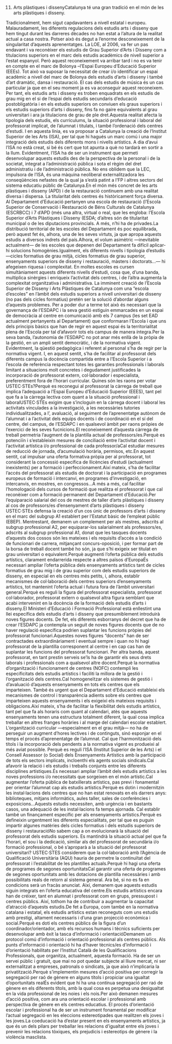 11) Arts plàstiques i dissenyCatalunya té una gran tradició en el món de les arts plàstiques i disseny. 

Tradicionalment, hem sigut capdavanters a nivell estatal i europeu. Malauradament, les diferents regulacions dels estudis arts i disseny que hem tingut durant les darreres dècades no han estat a l’altura de la realitat actual a casa nostra. Potser això és degut a l’enorme desconeixement de la singularitat d’aquests aprenentatges. La LOE, al 2006, va fer un pas endavant i va reconèixer els estudis de Grau Superior d’Arts i Disseny com a titulacions superiors en el marc dels estudis acadèmics de nivell superior a l’estat espanyol. Però aquest reconeixement va arribar tard i no es va tenir en compte en el marc de Bolonya –l’Espai Europeu d’Educació Superior (EEEs). Tot això va suposar la necessitat de crear i/o identificar un espai acadèmic a nivell del marc de Bolonya dels estudis d’arts i disseny i també d’art dramàtic, dansa i restauració. El cas dels estudis de música és un cas particular ja que en el seu moment ja es va aconseguir aquest reconeixem. Per tant, els estudis arts i disseny es troben enquadrats en els estudis de grau mig en el si de l’espai dels estudis secundaris d’educació postobligatòria i en els estudis superiors on conviuen els graus superiors i els estudis superiors d’arts i disseny, fins fa no gaire equivalents al grau universitari i ara ja titulacions de grau de ple dret.Aquesta realitat afecta la tipologia dels estudis, els currículums, la situació professional i laboral del professorat implicat, de l’alumnat i titulats, i també l’ordenació dels centres d’estudi. I en aquesta línia, es va proposar a Catalunya la creació de l’Institut Superior de les Arts (ISA), per tal que hi hagués un marc comú i una major integració dels estudis dels diferents mons i nivells artístics. A dia d’avui l’ISA no està creat, si bé és cert que tot apunta a què no tardarà en sortir a la llum. Evidentment, l’ISA ha de ser un instrument que permeti desenvolupar aquests estudis des de la perspectiva de la personal i de la societat, integrat a l’administració pública i sota el règim del dret administratiu i de l’administració pública. No ens oblidem que la LEC, impulsora de l’ISA, és una màquina neoliberal externalitzadora les conseqüències nefastes de la qual ja s’està patint a l’FP i altres sectors del sistema educatiu públic de Catalunya.En el món més concret de les arts plàstiques i disseny (APD) i de la restauració continuem amb una realitat diversa i dispersa. La titularitat dels centres és històricament força diversa. Al Departament d’Educació pertanyen una escola de restauració (l’Escola Superior de Conservació i Restauració de Béns Culturals de Catalunya (ESCRBCC) i 7 d’APD (més una altra, virtual o real, que les engloba: l’Escola Superior d’Arts Plàstiques i Disseny (ESDA; d’altres són de titularitat municipal o de les diputacions provincials. A més, n’hi ha de privades.La distribució territorial de les escoles del Departament és poc equilibrada, però aquest fet és, alhora, una de les seves virtuts, ja que apropa aquests estudis a diversos indrets del país.Alhora, el volum asimètric —inevitable actualment— de les escoles que depenen del Departament fa difícil aplicar-hi solucions homogènies.Igualment, els diferents nivells i tipologia d’estudis —cicles formatius de grau mitjà, cicles formatius de grau superior, ensenyaments superiors de disseny i restauració, màsters i doctorats...— hi afegeixen riquesa i complexitat. En moltes escoles es cursen simultàniament aquests diferents nivells d’estudi, cosa que, d’una banda, multiplica sinèrgies i enriqueix l’activitat dels centres, i de l’altra augmenta la complexitat organitzativa i administrativa.
La imminent creació de l’Escola Superior de Disseny i Arts Plàstiques de Catalunya com una ”escola d’escoles” en l’àmbit dels estudis superiors a nivell universitari de disseny (no pas dels cicles formatius) pretén ser la solució d’abordar alguns d’aquests problemes. Per a poder dur a terme tot això és necessari que la governança de l’ESDAPC i la seva gestió estiguin emmarcades en un espai de democràcia al centre en comunicació amb els 7 campus (les set EAD actualment pertanyents al Departament) que conformaran l’Escola i que uns dels principis bàsics que han de regir en aquest espai és la territorialitat plena de l’Escola per tal d’afavorir tots els campus de manera íntegra.Per la seva banda, l’autonomia de l’ESDAPC no pot anar més enllà de la pròpia de la gestió, en un ampli sentit democràtic, i de la normativa vigent. Evidentment, la qüestió pedagògica i referent al personal s’ha de regir per la normativa vigent. I, en aquest sentit, s’ha de facilitar al professorat dels diferents campus la docència compartida entre a l’Escola Superior i a l’escola de referència respectant totes les garanties professionals i laborals limitant a situacions molt concretes i degudament justificades la incorporació de professorat extern, col·laborador i especialista, preferentment fora de l’horari curricular. Quines són les raons per votar USTEC·STEs?Perquè es reconegui al professorat la càrrega de treball que implica l’adequació a l’Espai Europeu d’Educació Superior (EEES), tant pel que fa a la càrrega lectiva com quant a la situació professional i laboralUSTEC·STEs exigim que s’incloguin en la càrrega docent i laboral les activitats vinculades a la investigació, a les necessàries tutories individualitzades, a l’, avaluació, al seguiment de l’aprenentatge autònom de l’alumnat i a l’activitat dels equips docents i de coordinació en el sí del centre, del campus, de l’ESDAPC i en qualsevol àmbit per raons pròpies de l’exercici de les seves fucnicions.El reconeixement d’aquesta càrrega de treball permetria l’augment de la plantilla actual de professors/es.Perquè es potenciïn i s’estableixin mesures de conciliació entre l’activitat docent i l’activitat artística i/o professional de cada professor/aCal estudiar mesures de reducció de jornada, d’acumulació horària, permisos, etc.En aquest sentit, cal impulsar una oferta formativa pròpia per al professorat, tot considerant la concessió específica de llicències d’estudi (actualment inexistents) per a formació i perfeccionament.Així mateix, s’ha de facilitar l’accés del professorat als estudis de doctorat i la participació en programes europeus de formació i intercanvi, en programes d’investigació, en intercanvis, en mostres, en congressos...A més a més, cal facilitar l’homologació dels cursos de formació que realitza el professorat i que cal reconèixer com a formació permanent del Departament d’Educació.Per l’equiparació salarial del cos de mestres de taller d’arts plàstiques i disseny al cos de professors/es d’ensenyament d’arts plàstiques i disseny
USTEC·STEs defensa la creació d’un cos únic de professors d’arts i disseny en el marc del subgrup A1 establert per l’Estatut bàsic de l’empleat públic (EBEP). Mentrestant, demanem un complement per als mestres, adscrits al subgrup professional A2, per equiparar-los salarialment als professors/es, adscrits al subgrup professional A1, donat que les tasques docents d’aquests dos cossos són les mateixes i els requisits d’accés a la condició de funcionari de carrera, mitjançant concurs-oposició, i per formar part de la borsa de treball docent també ho són, ja que s’hi exigeix ser titulat en grau universitari o equivalent.Perquè augmenti l’oferta pública dels estudis artístics, clarament endarrerida respecte a altres països d’EuropaÉs necessari ampliar l’oferta pública dels ensenyaments artístics tant de cicles formatius de grau mig i de grau superior com dels estudis superiors de disseny, en especial en els centres més petits, i, alhora, establir mecanismes de col·laboració dels centres superiors d’ensenyaments artístics, tot mantenint l’oferta actual i futura fora de l’àmbit universitari general.Perquè es reguli la figura del professorat especialista, professorat col·laborador, professorat extern o qualsevol altra figura semblant que acabi intervenint en la docència de la formació dels estudis d’arts i disseny.El Ministeri d’Educació i Formació Professional està enllestint una llei específica dels estudis d’arts i disseny que presumiblement introduirà noves figures docents. De fet, els diferents esborranys del decret que ha de crear l’ESDAPC ja contempla un seguit de noves figures docents que de no haver regulació específica podrien suplantar les funcions pròpies del professorat funcionari.Aquestes noves figures “docents” han de ser contractades extraordinàriament i eventual sempre i quan no hi hagi professorat de la plantilla corresponent al centre i en cap cas han de suplantar les funcions del professorat funcionari. Per altra banda, aquest professorat, en tant prestin serveis se’ls ha de garantir els seus drets laborals i professionals com a qualsevol altre docent.Perquè la normativa d’organització i funcionament de centres (NOFC) contempli les especificitats dels estudis artístics i faciliti la millora de la gestió i l’organització dels centres.Cal homogeneïtzar els sistemes de gestió i d’avaluació d’aquests ensenyaments en tots els centres que els imparteixen. També és urgent que el Departament d’Educació estableixi els mecanismes de control i transparència adients sobre els centres que imparteixen aquests ensenyaments i els exigeixi els mateixos requisits i obligacions.Així mateix, s’ha de facilitar la flexibilitat dels estudis artístics, tant pel que fa als horaris com quant al calendari, atès que aquests ensenyaments tenen una estructura totalment diferent, la qual cosa implica treballar en altres franges horàries i al marge del calendari escolar establert. L’organització curricular —especialment en el grau mitjà— no ha de perseguir un augment d’hores lectives i de continguts, sinó esponjar en el temps el procés d’aprenentatge de l’alumnat. Cal que l’harmonització dels títols i la incorporació dels pendents a la normativa vigent es produeixi al més aviat possible.
Perquè es reguli l’ISA (Institut Superior de les Arts) i el Consell Assessor (o Social) dels Ensenyaments Artístics amb la participació de tots els sectors implicats, incloenthi els agents socials sindicals.Cal afavorir la relació i els estudis i treballs conjunts entre les diferents disciplines artístiques.És necessari ampliar l’àmbit dels estudis artístics a les noves professions i/o necessitats que sorgeixen en el món artístic.Cal augmentar l’oferta pública de batxillerats artístics, pas previ i fonamental per orientar l’alumnat cap als estudis artístics.Perquè es dotin i modernitzin les instal·lacions dels centres que no han estat renovats en els darrers anys: biblioteques, mitjans informàtics, aules taller, sales de conferències i exposicions...Aquests estudis necessiten, amb urgència i en bastants casos, una adequació de les instal·lacions fa temps ajornada. Cal establir també un finançament específic per als ensenyaments artístics.Perquè es defineixin urgentment les diferents especialitats, per tal que es puguin impartir algunes matèries dels cicles formatius i dels estudis superiors de disseny i restauracióNo sabem cap a on evolucionarà la situació del professorat dels estudis superiors. Es mantindrà la situació actual pel que fa l’horari, el sou i la dedicació, similar als del professorat de secundària i/o formació professional, o bé s’aproparà a la situació del professorat universitari? USTEC·STES considerem que la col·laboració amb l’Agència de Qualificació Universitària (AQU) hauria de permetre la continuïtat del professorat i l’estabilitat de les plantilles actuals.Perquè hi hagi una oferta de programes de segones oportunitatsCal garantir una oferta de programes de segones oportunitats amb les dotacions de plantilla necessàries i amb possibilitats reals de retorn al sistema general. Ara bé, si no es fa en condicions serà un fracàs anunciat. Així, demanem que aquests estudis siguin integrats en l’oferta educativa del centre.Els estudis artístics encara han de créixer, tant en alumnat i professorat com en grups, pressupost i centres públics. Així, tothom ha de contribuir a augmentar la capacitat d’atracció d’aquests estudis.De fet a Europa, com també en la normativa catalana i estatal, els estudis artístics estan reconeguts com uns estudis amb prestigi, altament necessaris i d’una gran projecció econòmica i social.Perquè es doti els centres públics de la figura d’un coordinador/orientador, amb els recursos humans i tècnics suficients per desenvolupar amb èxit la tasca d’informació i orientacióDemanem un protocol comú d’informació i orientació professional als centres públics. Als punts d’informació i orientació hi ha d’haver tècnics/es d’informació i d’orientació habilitats per l’Institut Català de les Qualificacions Professionals, que organitza, actualment, aquesta formació.
Ha de ser un servei públic i gratuït, que mai no pot quedar subjecte al lliure mercat, ni ser externalitzat a empreses, patronals o sindicats, ja que això n’implicaria la privatització.Perquè s’implementin mesures d’acció positiva per corregir la segregació per raó de gènere en alguns títols i propiciar una igualtat d’oportunitats realÉs evident que hi ha una contínua segregació per raó de gènere en els diferents títols, amb la qual cosa es perpetua una desigualtat en la vida professional de les noies i els nois.Per això demanen mesures d’acció positiva, com ara una orientació escolar i professional amb perspectiva de gènere en els centres educatius. El procés d’orientació escolar i professional ha de ser un instrument fonamental per modificar l’actual segregació en les eleccions estereotipades que realitzen els joves i les joves.La coeducació ha d’estar present en els ensenyaments artístics, ja que és un dels pilars per treballar les relacions d’igualtat entre els joves i prevenir les relacions tòxiques, els prejudicis i estereotips de gènere i la violència masclista.
